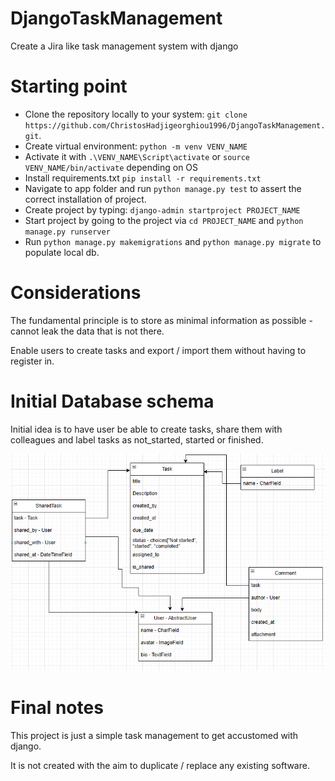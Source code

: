 # DjangoTaskManagement
Create a Jira like task management system with django

# Starting point
- Clone the repository locally to your system: `git clone https://github.com/ChristosHadjigeorghiou1996/DjangoTaskManagement.git`.
- Create virtual environment: `python -m venv VENV_NAME`
- Activate it with `.\VENV_NAME\Script\activate` or `source VENV_NAME/bin/activate` depending on OS
- Install requirements.txt `pip install -r requirements.txt`
- Navigate to app folder and run `python manage.py test` to assert the correct installation of project.
- Create project by typing: `django-admin startproject PROJECT_NAME`
- Start project by going to the project via `cd PROJECT_NAME` and `python manage.py runserver`
- Run `python manage.py makemigrations` and `python manage.py migrate` to populate local db.

# Considerations
The fundamental principle is to store as minimal information as possible - cannot leak the data that is not there.

Enable users to create tasks and export / import them without having to register in.

# Initial Database schema
Initial idea is to have user be able to create tasks, share them with colleagues and label tasks as not_started, started or finished.

![First version of database schema](src/db_schemas/database_schema_version_1.png)

# Final notes
This project is just a simple task management to get accustomed with django.

It is not created with the aim to duplicate / replace any existing software.
